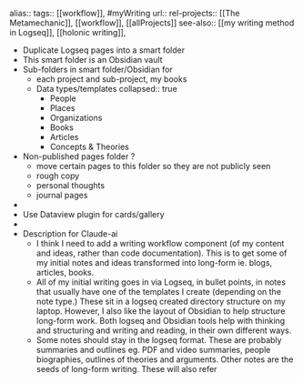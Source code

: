 alias::
tags:: [[workflow]], #myWriting
url::
rel-projects:: [[The Metamechanic]], [[workflow]], [[allProjects]]
see-also:: [[my writing method in Logseq]], [[holonic writing]],

- Duplicate Logseq pages into a smart folder
- This smart folder is an Obsidian vault
- Sub-folders in smart folder/Obsidian for
	- each project and sub-project, my books
	- Data types/templates
	  collapsed:: true
		- People
		- Places
		- Organizations
		- Books
		- Articles
		- Concepts & Theories
- Non-published pages folder ?
	- move certain pages to this folder so they are not publicly seen
	- rough copy
	- personal thoughts
	- journal pages
-
- Use Dataview plugin for cards/gallery
-
- Description for Claude-ai
	- I think I need to add a writing workflow component (of my content and ideas, rather than code documentation). This is to get some of my initial notes and ideas transformed into long-form ie. blogs, articles, books.
	- All of my initial writing goes in via Logseq, in bullet points, in notes that usually have one of the templates I create (depending on the note type.) These sit in a logseq created directory structure on my laptop. However, I also like the layout of Obsidian to help structure long-form work. Both logseq and Obsidian tools help with thinking and structuring and writing and reading, in their own different ways.
	- Some notes should stay in the logseq format. These are probably summaries and outlines eg. PDF and video summaries, people biographies, outlines of theories and arguments. Other notes are the seeds of long-form writing. These will also refer
